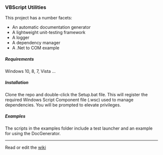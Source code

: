 ### VBScript Utilities

This project has a number facets:

- An automatic documentation generator
- A lightweight unit-testing framework
- A logger
- A dependency manager
- A .Net to COM example

##### Requirements

Windows 10, 8, 7, Vista ...

##### Installation

Clone the repo and double-click the Setup.bat file. This will register the required Windows Script Component file (.wsc) used to manage dependencies. You will be prompted to elevate privileges.

##### Examples

The scripts in the examples folder include a test launcher and an example for using the DocGenerator.

---

Read or edit the [wiki](../../wiki)
